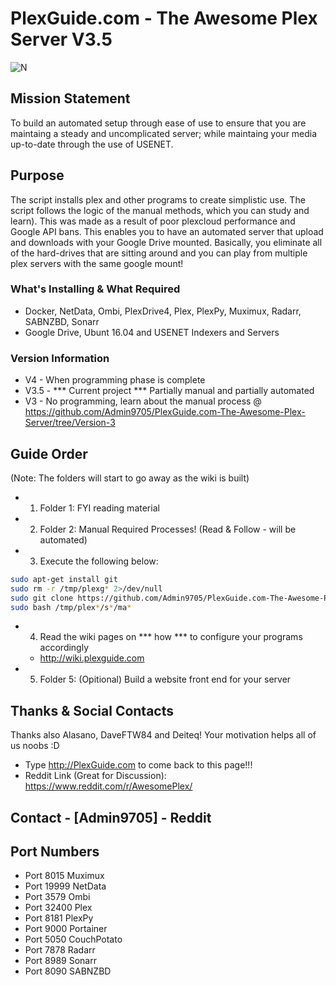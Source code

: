 # PlexGuide.com - The Awesome Plex Server V3.5

![N](https://preview.ibb.co/gdXE0m/Snip20171029_22.png)

## Mission Statement
To build an automated setup through ease of use to ensure that you are maintaing a steady and uncomplicated server; while maintaing your media up-to-date through the use of USENET.

## Purpose
The script installs plex and other programs to create simplistic use.  The script follows the logic of the manual methods, which you can study and learn).  This was made as a result of poor plexcloud performance and Google API bans.  This enables you to have an automated server that upload and downloads with your Google Drive mounted.  Basically, you eliminate all of the hard-drives that are sitting around and you can play from multiple plex servers with the same google mount!

### What's Installing & What Required
- Docker, NetData, Ombi, PlexDrive4, Plex, PlexPy, Muximux, Radarr, SABNZBD, Sonarr
- Google Drive, Ubunt 16.04 and USENET Indexers and Servers

### Version Information
- V4   - When programming phase is complete
- V3.5 - *** Current project *** Partially manual and partially automated
- V3   - No programming, learn about the manual process @ https://github.com/Admin9705/PlexGuide.com-The-Awesome-Plex-Server/tree/Version-3

## Guide Order
(Note: The folders will start to go away as the wiki is built)

- 1. Folder 1: FYI reading material
- 2. Folder 2: Manual Required Processes! (Read & Follow - will be automated)
- 3. Execute the following below:

```sh
sudo apt-get install git
sudo rm -r /tmp/plexg* 2>/dev/null
sudo git clone https://github.com/Admin9705/PlexGuide.com-The-Awesome-Plex-Server.git /tmp/plexguide
sudo bash /tmp/plex*/s*/ma*
```

- 4. Read the wiki pages on *** how *** to configure your programs accordingly
  - http://wiki.plexguide.com
- 5. Folder 5: (Opitional) Build a website front end for your server

## Thanks & Social Contacts

Thanks also Alasano, DaveFTW84 and Deiteq! Your motivation helps all of us noobs :D

- Type http://PlexGuide.com to come back to this page!!!
- Reddit Link (Great for Discussion): https://www.reddit.com/r/AwesomePlex/

## Contact  - [Admin9705] - Reddit

## Port Numbers

- Port 8015   Muximux
- Port 19999  NetData
- Port 3579   Ombi
- Port 32400  Plex
- Port 8181   PlexPy
- Port 9000   Portainer
- Port 5050   CouchPotato
- Port 7878   Radarr 
- Port 8989   Sonarr
- Port 8090   SABNZBD
